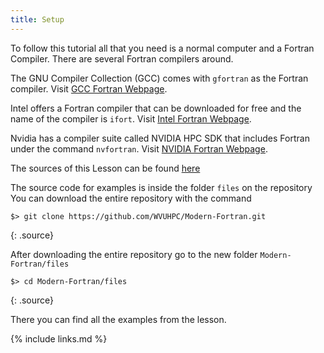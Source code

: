 ```yaml
---
title: Setup
---
```


To follow this tutorial all that you need is a normal computer and a Fortran Compiler.
There are several Fortran compilers around. 

The GNU Compiler Collection (GCC) comes with ``gfortran`` as the Fortran compiler.
Visit [GCC Fortran Webpage](https://gcc.gnu.org/fortran/).

Intel offers a Fortran compiler that can be downloaded for free and the name of the compiler is ``ifort``. 
Visit [Intel Fortran Webpage](https://www.intel.com/content/www/us/en/developer/tools/oneapi/fortran-compiler.html).

Nvidia has a compiler suite called NVIDIA HPC SDK that includes Fortran under the command ``nvfortran``. 
Visit [NVIDIA Fortran Webpage](https://developer.nvidia.com/hpc-sdk).


The sources of this Lesson can be found [here](https://github.com/WVUHPC/Modern-Fortran)

The source code for examples is inside the folder ``files`` on the repository
You can download the entire repository with the command

~~~
$> git clone https://github.com/WVUHPC/Modern-Fortran.git
~~~
{: .source}

After downloading the entire repository go to the new folder ``Modern-Fortran/files``

~~~
$> cd Modern-Fortran/files
~~~
{: .source}

There you can find all the examples from the lesson.

{% include links.md %}
